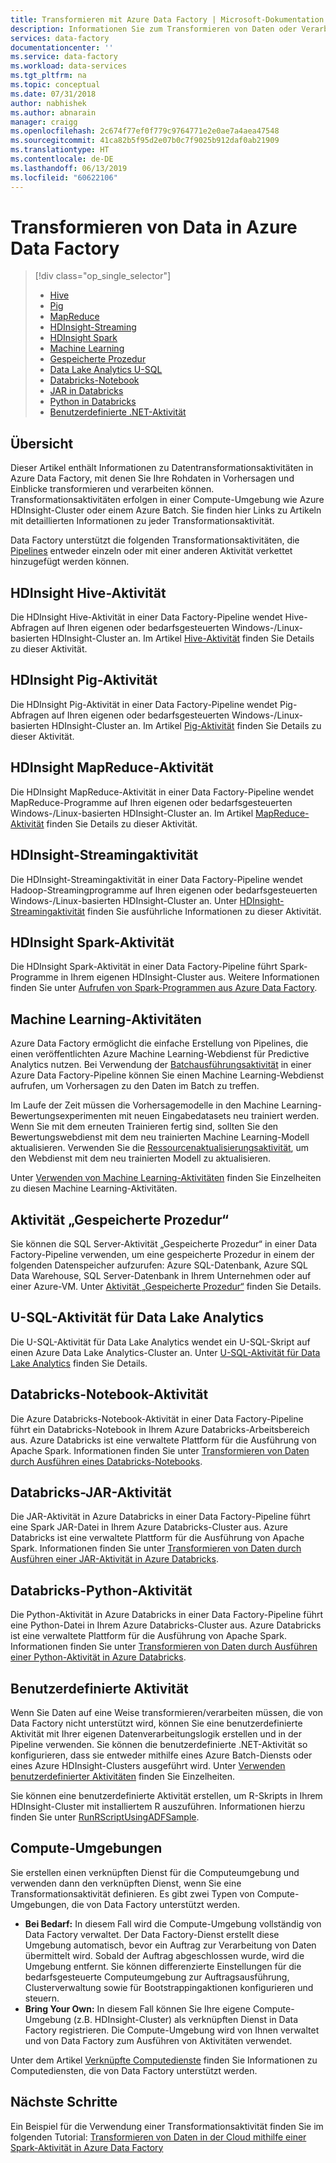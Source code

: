 ```yaml
---
title: Transformieren mit Azure Data Factory | Microsoft-Dokumentation
description: Informationen Sie zum Transformieren von Daten oder Verarbeiten von Daten in Azure Data Factory mit Hadoop, Machine Learning und Azure Data Lake Analytics.
services: data-factory
documentationcenter: ''
ms.service: data-factory
ms.workload: data-services
ms.tgt_pltfrm: na
ms.topic: conceptual
ms.date: 07/31/2018
author: nabhishek
ms.author: abnarain
manager: craigg
ms.openlocfilehash: 2c674f77ef0f779c9764771e2e0ae7a4aea47548
ms.sourcegitcommit: 41ca82b5f95d2e07b0c7f9025b912daf0ab21909
ms.translationtype: HT
ms.contentlocale: de-DE
ms.lasthandoff: 06/13/2019
ms.locfileid: "60622106"
---
```

# <a name="transform-data-in-azure-data-factory"></a>Transformieren von Data in Azure Data Factory
> [!div class="op_single_selector"]
> * [Hive](transform-data-using-hadoop-hive.md)  
> * [Pig](transform-data-using-hadoop-pig.md)  
> * [MapReduce](transform-data-using-hadoop-map-reduce.md)  
> * [HDInsight-Streaming](transform-data-using-hadoop-streaming.md)
> * [HDInsight Spark](transform-data-using-spark.md)
> * [Machine Learning](transform-data-using-machine-learning.md) 
> * [Gespeicherte Prozedur](transform-data-using-stored-procedure.md)
> * [Data Lake Analytics U-SQL](transform-data-using-data-lake-analytics.md)
> * [Databricks-Notebook](transform-data-databricks-notebook.md)
> * [JAR in Databricks](transform-data-databricks-jar.md)
> * [Python in Databricks](transform-data-databricks-python.md)
> * [Benutzerdefinierte .NET-Aktivität](transform-data-using-dotnet-custom-activity.md)

## <a name="overview"></a>Übersicht
Dieser Artikel enthält Informationen zu Datentransformationsaktivitäten in Azure Data Factory, mit denen Sie Ihre Rohdaten in Vorhersagen und Einblicke transformieren und verarbeiten können. Transformationsaktivitäten erfolgen in einer Compute-Umgebung wie Azure HDInsight-Cluster oder einem Azure Batch. Sie finden hier Links zu Artikeln mit detaillierten Informationen zu jeder Transformationsaktivität.

Data Factory unterstützt die folgenden Transformationsaktivitäten, die [Pipelines](concepts-pipelines-activities.md) entweder einzeln oder mit einer anderen Aktivität verkettet hinzugefügt werden können.

## <a name="hdinsight-hive-activity"></a>HDInsight Hive-Aktivität
Die HDInsight Hive-Aktivität in einer Data Factory-Pipeline wendet Hive-Abfragen auf Ihren eigenen oder bedarfsgesteuerten Windows-/Linux-basierten HDInsight-Cluster an. Im Artikel [Hive-Aktivität](transform-data-using-hadoop-hive.md) finden Sie Details zu dieser Aktivität. 

## <a name="hdinsight-pig-activity"></a>HDInsight Pig-Aktivität
Die HDInsight Pig-Aktivität in einer Data Factory-Pipeline wendet Pig-Abfragen auf Ihren eigenen oder bedarfsgesteuerten Windows-/Linux-basierten HDInsight-Cluster an. Im Artikel [Pig-Aktivität](transform-data-using-hadoop-pig.md) finden Sie Details zu dieser Aktivität. 

## <a name="hdinsight-mapreduce-activity"></a>HDInsight MapReduce-Aktivität
Die HDInsight MapReduce-Aktivität in einer Data Factory-Pipeline wendet MapReduce-Programme auf Ihren eigenen oder bedarfsgesteuerten Windows-/Linux-basierten HDInsight-Cluster an. Im Artikel [MapReduce-Aktivität](transform-data-using-hadoop-map-reduce.md) finden Sie Details zu dieser Aktivität.

## <a name="hdinsight-streaming-activity"></a>HDInsight-Streamingaktivität
Die HDInsight-Streamingaktivität in einer Data Factory-Pipeline wendet Hadoop-Streamingprogramme auf Ihren eigenen oder bedarfsgesteuerten Windows-/Linux-basierten HDInsight-Cluster an. Unter [HDInsight-Streamingaktivität](transform-data-using-hadoop-streaming.md) finden Sie ausführliche Informationen zu dieser Aktivität.

## <a name="hdinsight-spark-activity"></a>HDInsight Spark-Aktivität
Die HDInsight Spark-Aktivität in einer Data Factory-Pipeline führt Spark-Programme in Ihrem eigenen HDInsight-Cluster aus. Weitere Informationen finden Sie unter [Aufrufen von Spark-Programmen aus Azure Data Factory](transform-data-using-spark.md). 

## <a name="machine-learning-activities"></a>Machine Learning-Aktivitäten
Azure Data Factory ermöglicht die einfache Erstellung von Pipelines, die einen veröffentlichten Azure Machine Learning-Webdienst für Predictive Analytics nutzen. Bei Verwendung der [Batchausführungsaktivität](transform-data-using-machine-learning.md) in einer Azure Data Factory-Pipeline können Sie einen Machine Learning-Webdienst aufrufen, um Vorhersagen zu den Daten im Batch zu treffen.

Im Laufe der Zeit müssen die Vorhersagemodelle in den Machine Learning-Bewertungsexperimenten mit neuen Eingabedatasets neu trainiert werden. Wenn Sie mit dem erneuten Trainieren fertig sind, sollten Sie den Bewertungswebdienst mit dem neu trainierten Machine Learning-Modell aktualisieren. Verwenden Sie die [Ressourcenaktualisierungsaktivität](update-machine-learning-models.md), um den Webdienst mit dem neu trainierten Modell zu aktualisieren.  

Unter [Verwenden von Machine Learning-Aktivitäten](transform-data-using-machine-learning.md) finden Sie Einzelheiten zu diesen Machine Learning-Aktivitäten. 

## <a name="stored-procedure-activity"></a>Aktivität „Gespeicherte Prozedur“
Sie können die SQL Server-Aktivität „Gespeicherte Prozedur“ in einer Data Factory-Pipeline verwenden, um eine gespeicherte Prozedur in einem der folgenden Datenspeicher aufzurufen: Azure SQL-Datenbank, Azure SQL Data Warehouse, SQL Server-Datenbank in Ihrem Unternehmen oder auf einer Azure-VM. Unter [Aktivität „Gespeicherte Prozedur“](transform-data-using-stored-procedure.md) finden Sie Details.  

## <a name="data-lake-analytics-u-sql-activity"></a>U-SQL-Aktivität für Data Lake Analytics
Die U-SQL-Aktivität für Data Lake Analytics wendet ein U-SQL-Skript auf einen Azure Data Lake Analytics-Cluster an. Unter [U-SQL-Aktivität für Data Lake Analytics](transform-data-using-data-lake-analytics.md) finden Sie Details. 

## <a name="databricks-notebook-activity"></a>Databricks-Notebook-Aktivität

Die Azure Databricks-Notebook-Aktivität in einer Data Factory-Pipeline führt ein Databricks-Notebook in Ihrem Azure Databricks-Arbeitsbereich aus. Azure Databricks ist eine verwaltete Plattform für die Ausführung von Apache Spark. Informationen finden Sie unter [Transformieren von Daten durch Ausführen eines Databricks-Notebooks](transform-data-databricks-notebook.md).

## <a name="databricks-jar-activity"></a>Databricks-JAR-Aktivität

Die JAR-Aktivität in Azure Databricks in einer Data Factory-Pipeline führt eine Spark JAR-Datei in Ihrem Azure Databricks-Cluster aus. Azure Databricks ist eine verwaltete Plattform für die Ausführung von Apache Spark. Informationen finden Sie unter [Transformieren von Daten durch Ausführen einer JAR-Aktivität in Azure Databricks](transform-data-databricks-jar.md).

## <a name="databricks-python-activity"></a>Databricks-Python-Aktivität

Die Python-Aktivität in Azure Databricks in einer Data Factory-Pipeline führt eine Python-Datei in Ihrem Azure Databricks-Cluster aus. Azure Databricks ist eine verwaltete Plattform für die Ausführung von Apache Spark. Informationen finden Sie unter [Transformieren von Daten durch Ausführen einer Python-Aktivität in Azure Databricks](transform-data-databricks-python.md).

## <a name="custom-activity"></a>Benutzerdefinierte Aktivität
Wenn Sie Daten auf eine Weise transformieren/verarbeiten müssen, die von Data Factory nicht unterstützt wird, können Sie eine benutzerdefinierte Aktivität mit Ihrer eigenen Datenverarbeitungslogik erstellen und in der Pipeline verwenden. Sie können die benutzerdefinierte .NET-Aktivität so konfigurieren, dass sie entweder mithilfe eines Azure Batch-Diensts oder eines Azure HDInsight-Clusters ausgeführt wird. Unter [Verwenden benutzerdefinierter Aktivitäten](transform-data-using-dotnet-custom-activity.md) finden Sie Einzelheiten. 

Sie können eine benutzerdefinierte Aktivität erstellen, um R-Skripts in Ihrem HDInsight-Cluster mit installiertem R auszuführen. Informationen hierzu finden Sie unter [RunRScriptUsingADFSample](https://github.com/Azure/Azure-DataFactory/tree/master/Samples/RunRScriptUsingADFSample). 

## <a name="compute-environments"></a>Compute-Umgebungen
Sie erstellen einen verknüpften Dienst für die Computeumgebung und verwenden dann den verknüpften Dienst, wenn Sie eine Transformationsaktivität definieren. Es gibt zwei Typen von Compute-Umgebungen, die von Data Factory unterstützt werden. 

- **Bei Bedarf:**  In diesem Fall wird die Compute-Umgebung vollständig von Data Factory verwaltet. Der Data Factory-Dienst erstellt diese Umgebung automatisch, bevor ein Auftrag zur Verarbeitung von Daten übermittelt wird. Sobald der Auftrag abgeschlossen wurde, wird die Umgebung entfernt. Sie können differenzierte Einstellungen für die bedarfsgesteuerte Computeumgebung zur Auftragsausführung, Clusterverwaltung sowie für Bootstrappingaktionen konfigurieren und steuern. 
- **Bring Your Own:** In diesem Fall können Sie Ihre eigene Compute-Umgebung (z.B. HDInsight-Cluster) als verknüpften Dienst in Data Factory registrieren. Die Compute-Umgebung wird von Ihnen verwaltet und von Data Factory zum Ausführen von Aktivitäten verwendet. 

Unter dem Artikel [Verknüpfte Computedienste](compute-linked-services.md) finden Sie Informationen zu Computediensten, die von Data Factory unterstützt werden. 

## <a name="next-steps"></a>Nächste Schritte
Ein Beispiel für die Verwendung einer Transformationsaktivität finden Sie im folgenden Tutorial: [Transformieren von Daten in der Cloud mithilfe einer Spark-Aktivität in Azure Data Factory](tutorial-transform-data-spark-powershell.md)
